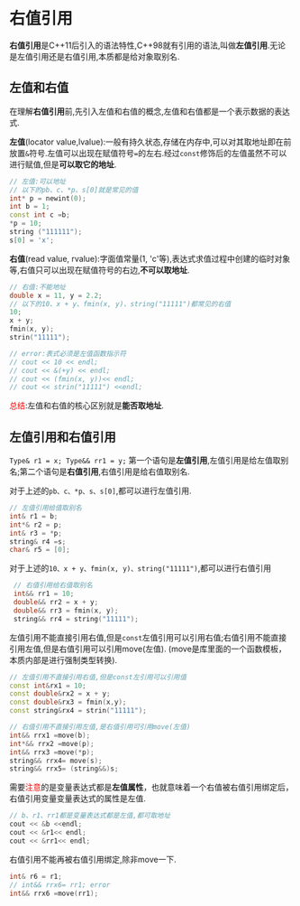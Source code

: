 # 右值引用
**右值引用**是C++11后引入的语法特性,C++98就有引用的语法,叫做**左值引用**.无论是左值引用还是右值引用,本质都是给对象取别名.

## 左值和右值
在理解**右值引用**前,先引入左值和右值的概念,左值和右值都是一个表示数据的表达式.

**左值**(locator value,lvalue):一般有持久状态,存储在内存中,可以对其取地址即在前放置`&`符号.左值可以出现在赋值符号`=`的左右.经过`const`修饰后的左值虽然不可以进行赋值,但是**可以取它的地址**.

```cpp
// 左值:可以地址
// 以下的pb、c、*p、s[0]就是常见的值
int* p = newint(0);
int b = 1;
const int c =b;
*p = 10;
string ("111111");
s[0] = 'x';
```

**右值**(read value, rvalue):字面值常量(1, 'c'等),表达式求值过程中创建的临时对象等,右值只可以出现在赋值符号的右边,**不可以取地址**.

```cpp
// 右值:不能地址
double x = 11, y = 2.2;
// 以下的10、x + y、fmin(x, y)、string("11111")都常见的右值
10;
x + y;
fmin(x, y);
strin("11111");

// error:表式必须是左值函数指示符
// cout << 10 << endl;
// cout << &(+y) << endl;
// cout << (fmin(x, y))<< endl;
// cout << strin("11111") <<endl;
```

<font color=red>总结</font>:左值和右值的核心区别就是**能否取地址**.

## 左值引用和右值引用
`Type& r1 = x; Type&& rr1 = y;`
第一个语句是**左值引用**,左值引用是给左值取别名;第二个语句是**右值引用**,右值引用是给右值取别名.

对于上述的`pb、c、*p、s、s[0]`,都可以进行左值引用.
```cpp
// 左值引⽤给值取别名
int& r1 = b;
int*& r2 = p;
int& r3 = *p;
string& r4 =s;
char& r5 = [0];
```

对于上述的`10、x + y、fmin(x, y)、string("11111")`,都可以进行右值引用

```cpp
 // 右值引用给右值取别名
 int&& rr1 = 10;
 double&& rr2 = x + y;
 double&& rr3 = fmin(x, y);
 string&& rr4 = string("11111");
```

左值引用不能直接引用右值,但是`const`左值引用可以引用右值;右值引用不能直接引用左值,但是右值引用可以引用move(左值).
(move是库里面的⼀个函数模板，本质内部是进行强制类型转换).

```cpp
// 左值引用不直接引用右值,但是const左引用可以引用值
const int&rx1 = 10;
const double&rx2 = x + y;
const double&rx3 = fmin(x,y);
const string&rx4 = strin("11111");

// 右值引用不直接引用左值,是右值引用可引用move(左值)
int&& rrx1 =move(b);
int*&& rrx2 =move(p);
int&& rrx3 =move(*p);
string&& rrx4= move(s);
string&& rrx5= (string&&)s;
```
需要<font color = red>注意</font>的是变量表达式都是**左值属性**，也就意味着一个右值被右值引用绑定后，右值引用变量变量表达式的属性是左值.

```cpp
// b、r1、rr1都是变量表达式都是左值,都可取地址
cout << &b <<endl;
cout << &r1<< endl;
cout << &rr1<< endl;
```

右值引用不能再被右值引用绑定,除非move一下.
```cpp
int& r6 = r1;
// int&& rrx6= rr1; error
int&& rrx6 =move(rr1);
```

